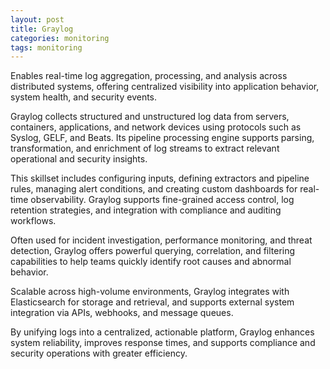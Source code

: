 ```yaml
---
layout: post
title: Graylog
categories: monitoring
tags: monitoring
---
```


Enables real-time log aggregation, processing, and analysis across distributed systems, offering centralized visibility into application behavior, system health, and security events.

<!--more-->

Graylog collects structured and unstructured log data from servers, containers, applications, and network devices using protocols such as Syslog, GELF, and Beats. Its pipeline processing engine supports parsing, transformation, and enrichment of log streams to extract relevant operational and security insights.

This skillset includes configuring inputs, defining extractors and pipeline rules, managing alert conditions, and creating custom dashboards for real-time observability. Graylog supports fine-grained access control, log retention strategies, and integration with compliance and auditing workflows.

Often used for incident investigation, performance monitoring, and threat detection, Graylog offers powerful querying, correlation, and filtering capabilities to help teams quickly identify root causes and abnormal behavior.

Scalable across high-volume environments, Graylog integrates with Elasticsearch for storage and retrieval, and supports external system integration via APIs, webhooks, and message queues.

By unifying logs into a centralized, actionable platform, Graylog enhances system reliability, improves response times, and supports compliance and security operations with greater efficiency.